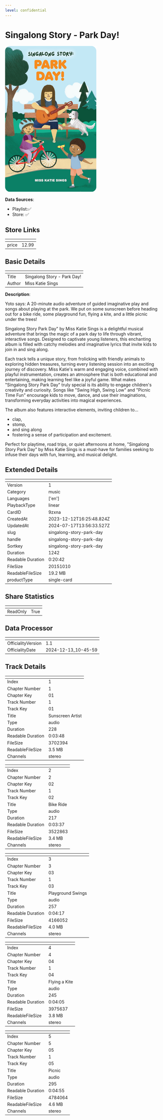 ```yaml
---
level: confidential
---
```

# Singalong Story - Park Day!

![card_[9zxna].png](../../img/cards/card_[9zxna].png)

**Data Sources**: 

- Playlist:✅
- Store: ✅


## Store Links

| <!-- --> | <!-- --> |
| - | - |
| price | 12.99 |


## Basic Details

| <!-- --> | <!-- --> |
| - | - |
| Title | Singalong Story - Park Day! |
| Author | Miss Katie Sings |

**Description**:

Yoto says: A 20-minute audio adventure of guided imaginative play and songs about playing at the park. We put on some sunscreen before heading out for a bike ride, some playground fun, flying a kite, and a little picnic under the trees!

Singalong Story Park Day" by Miss Katie Sings is a delightful musical adventure that brings the magic of a park day to life through vibrant, interactive songs. Designed to captivate young listeners, this enchanting album is filled with catchy melodies and imaginative lyrics that invite kids to join in and sing along.

Each track tells a unique story, from frolicking with friendly animals to exploring hidden treasures, turning every listening session into an exciting journey of discovery. Miss Katie's warm and engaging voice, combined with playful instrumentation, creates an atmosphere that is both educational and entertaining, making learning feel like a joyful game. What makes "Singalong Story Park Day" truly special is its ability to engage children's creativity and curiosity. Songs like "Swing High, Swing Low" and "Picnic Time Fun" encourage kids to move, dance, and use their imaginations, transforming everyday activities into magical experiences.

The album also features interactive elements, inviting children to...
- clap,
- stomp,
- and sing along
- fostering a sense of participation and excitement.

Perfect for playtime, road trips, or quiet afternoons at home, "Singalong Story Park Day" by Miss Katie Sings is a must-have for families seeking to infuse their days with fun, learning, and musical delight.


## Extended Details

| <!-- --> | <!-- --> |
| - | - |
| Version | 1 |
| Category | music |
| Languages | ['en'] |
| PlaybackType | linear |
| CardID | 9zxna |
| CreatedAt | 2023-12-12T16:25:48.824Z |
| UpdatedAt | 2024-07-17T13:56:33.527Z |
| slug | singalong-story-park-day |
| handle | singalong-story-park-day |
| Sortkey | singalong-story-park-day |
| Duration | 1242 |
| Readable Duration | 0:20:42 |
| FileSize | 20151010 |
| ReadableFileSize | 19.2 MB |
| productType | single-card |


## Share Statistics

| <!-- --> | <!-- --> |
| - | - |
| ReadOnly | True |


## Data Processor

| <!-- --> | <!-- --> |
| - | - |
| OfficialityVersion | 1.1
| OfficialityDate | 2024-12-13_10-45-59


## Track Details

| <!-- --> | <!-- --> |
| - | - |
| Index | 1 |
| Chapter Number | 1 |
| Chapter Key | 01 |
| Track Number | 1 |
| Track Key | 01 |
| Title | Sunscreen Artist |
| Type | audio |
| Duration | 228 |
| Readable Duration | 0:03:48 |
| FileSize | 3702394 |
| ReadableFileSize | 3.5 MB |
| Channels | stereo |

| <!-- --> | <!-- --> |
| - | - |
| Index | 2 |
| Chapter Number | 2 |
| Chapter Key | 02 |
| Track Number | 1 |
| Track Key | 02 |
| Title | Bike Ride |
| Type | audio |
| Duration | 217 |
| Readable Duration | 0:03:37 |
| FileSize | 3522863 |
| ReadableFileSize | 3.4 MB |
| Channels | stereo |

| <!-- --> | <!-- --> |
| - | - |
| Index | 3 |
| Chapter Number | 3 |
| Chapter Key | 03 |
| Track Number | 1 |
| Track Key | 03 |
| Title | Playground Swings |
| Type | audio |
| Duration | 257 |
| Readable Duration | 0:04:17 |
| FileSize | 4166052 |
| ReadableFileSize | 4.0 MB |
| Channels | stereo |

| <!-- --> | <!-- --> |
| - | - |
| Index | 4 |
| Chapter Number | 4 |
| Chapter Key | 04 |
| Track Number | 1 |
| Track Key | 04 |
| Title | Flying a Kite |
| Type | audio |
| Duration | 245 |
| Readable Duration | 0:04:05 |
| FileSize | 3975637 |
| ReadableFileSize | 3.8 MB |
| Channels | stereo |

| <!-- --> | <!-- --> |
| - | - |
| Index | 5 |
| Chapter Number | 5 |
| Chapter Key | 05 |
| Track Number | 1 |
| Track Key | 05 |
| Title | Picnic |
| Type | audio |
| Duration | 295 |
| Readable Duration | 0:04:55 |
| FileSize | 4784064 |
| ReadableFileSize | 4.6 MB |
| Channels | stereo |

